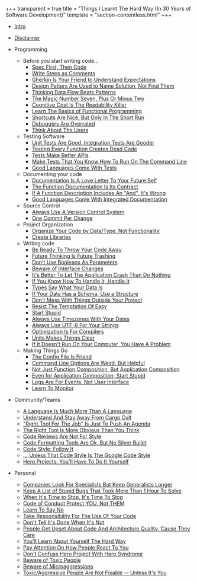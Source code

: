 +++
transparent = true
title = "Things I Learnt The Hard Way (In 30 Years of Software Development)"
template = "section-contentless.html"
+++

* [Intro](intro)
* [Disclaimer](disclaimer)

* Programming
	* Before you start writing code...
		* [Spec First, Then Code](spec-first)
		* [Write Steps as Comments](steps-as-comments)
		* [Gherkin Is Your Friend to Understand Expectations](gherkin)
		* [Design Patters Are Used to Name Solution, Not Find Them](patterns-not-solutions)
		* [Thinking Data Flow Beats Patterns](data-flow)
		* [The Magic Number Seven, Plus Or Minus Two](magical-number-seven)
		* [Cognitive Cost Is The Readability Killer](cognitive-cost)
		* [Learn The Basics of Functional Programming](functional-programming)
		* [Shortcuts Are Nice, But Only In The Short Run](understand-shortcuts)
		* [Debuggers Are Overrated](debuggers)
		* [Think About The Users](users)
	* Testing Software
		* [Unit Tests Are Good, Integration Tests Are Gooder](integration-tests)
		* [Testing Every Function Creates Dead Code](tests-dead-code)
		* [Tests Make Better APIs](tests-apis)
		* [Make Tests That You Know How To Run On The Command Line](tests-in-the-command-line)
		* [Good Languages Come With Tests](languages-tests)
	* Documenting your code
		* [Documentation Is A Love Letter To Your Future Self](document-it)
		* [The Function Documentation Is Its Contract](document-is-contract)
		* [If A Function Description Includes An "And", It's Wrong](document-and)
		* [Good Languages Come With Integrated Documentation](languages-docs)
	* Source Control
		* [Always Use A Version Control System](always-vcs)
		* [One Commit Per Change](one-change-commit)
	* Project Organization
		* [Organize Your Code by Data/Type, Not Functionality](project-organization)
		* [Create Libraries](libraries)
	* Writing code
		* [Be Ready To Throw Your Code Away](throw-away)
		* [Future Thinking Is Future Trashing](future-trashing)
		* [Don't Use Booleans As Parameters](boolean-parameters)
		* [Beware of Interface Changes](interface-changes)
		* [It's Better To Let The Application Crash Than Do Nothing](crash-it)
		* [If You Know How To Handle It, Handle It](handle-it)
		* [Types Say What Your Data Is](data-types)
		* [If Your Data Has a Schema, Use a Structure](use-structures)
		* [Don't Mess With Things Outside Your Project](outside-project)
		* [Resist The Temptation Of Easy](resist-easy)
		* [Start Stupid](start-stupid)
		* [Always Use Timezones With Your Dates](use-timezones)
		* [Always Use UTF-8 For Your Strings](use-utf8)
		* [Optimization Is For Compilers](optimization)
		* [Units Makes Things Clear](units)
		* [If It Doesn't Run On Your Computer, You Have A Problem](run-locally)
	* Making Things Go
		* [The Config File Is Friend](config-file)
		* [Command Line Options Are Weird, But Helpful](command-line-options)
		* [Not Just Function Composition, But Application Composition](application-composition)
		* [Even for Application Composition, Start Stupid](app-composition-stupid)
		* [Logs Are For Events, Not User Interface](log-events)
		* [Learn To Monitor](monitoring)
* Community/Teams
	* [A Language Is Much More Than A Language](languages-are-more)
	* [Understand And Stay Away From Cargo Cult](cargo-cult)
	* ["Right Tool For The Job" Is Just To Push An Agenda](right-tool-agenda)
	* [The Right Tool Is More Obvious Than You Think](right-tool-obvious)
	* [Code Reviews Are Not For Style](code-reviews-style)
	* [Code Formatting Tools Are Ok, But No Silver Bullet](code-formatters)
	* [Code Style: Follow It](code-style)
	* [... Unless That Code Style Is The Google Code Style](google-code-style)
	* [Hero Projects: You'll Have To Do It Yourself](hero-projects)
* Personal
	* [Companies Look For Specialists But Keep Generalists Longer](specialists)
	* [Keep A List of Stupid Bugs That Took More Than 1 Hour To Solve](stupid-bugs-list)
	* [When It's Time to Stop, It's Time To Stop](time-to-stop)
	* [Code of Conduct Protect YOU, Not THEM](coc)
	* [Learn To Say No](say-no)
	* [Take Responsibility For The Use Of Your Code](responsible-code)
	* [Don't Tell It's Done When It's Not](not-done)
	* [People Get Upset About Code And Architecture Quality 'Cause They Care](people-care)
	* [You'll Learn About Yourself The Hard Way](learn-about-yourself)
	* [Pay Attention On How People React To You](watch-reactions)
	* [Don't Confuse Hero Project With Hero Syndrome](hero-syndrome)
	* [Beware of Toxic People](toxic-people)
	* [Beware of Microaggressions](microaggressions)
	* [Toxic/Aggressive People Are Not Fixable -- Unless It's You](fixable)
